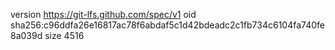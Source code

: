 version https://git-lfs.github.com/spec/v1
oid sha256:c96ddfa26e16817ac78f6abdaf5c1d42bdeadc2c1fb734c6104fa740fe8a039d
size 4516
